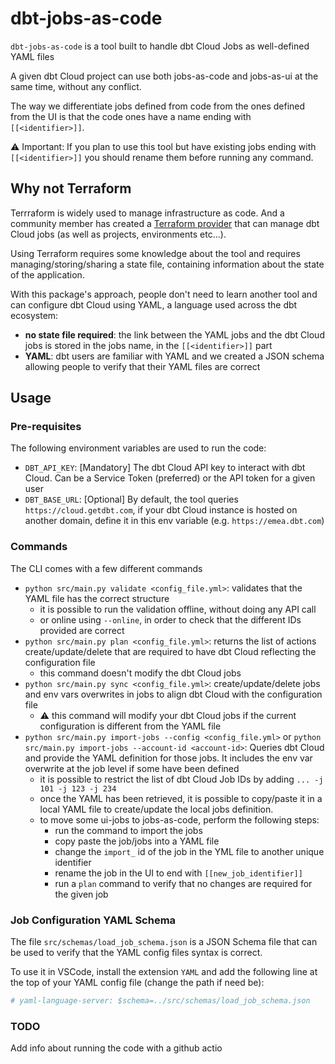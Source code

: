 # dbt-jobs-as-code

`dbt-jobs-as-code` is a tool built to handle dbt Cloud Jobs as well-defined YAML files

A given dbt Cloud project can use both jobs-as-code and jobs-as-ui at the same time, without any conflict.

The way we differentiate jobs defined from code from the ones defined from the UI is that the code ones have a name ending with `[[<identifier>]]`.

⚠️ Important: If you plan to use this tool but have existing jobs ending with `[[<identifier>]]` you should rename them before running any command.

## Why not Terraform

Terrraform is widely used to manage infrastructure as code. And a community member has created a [Terraform provider](https://registry.terraform.io/providers/GtheSheep/dbt-cloud/latest) that can manage dbt Cloud jobs (as well as projects, environments etc...).

Using Terraform requires some knowledge about the tool and requires managing/storing/sharing a state file, containing information about the state of the application.

With this package's approach, people don't need to learn another tool and can configure dbt Cloud using YAML, a language used across the dbt ecosystem:

- **no state file required**: the link between the YAML jobs and the dbt Cloud jobs is stored in the jobs name, in the `[[<identifier>]]` part
- **YAML**: dbt users are familiar with YAML and we created a JSON schema allowing people to verify that their YAML files are correct

## Usage

### Pre-requisites

The following environment variables are used to run the code:

- `DBT_API_KEY`: [Mandatory] The dbt Cloud API key to interact with dbt Cloud. Can be a Service Token (preferred) or the API token for a given user
- `DBT_BASE_URL`: [Optional] By default, the tool queries `https://cloud.getdbt.com`, if your dbt Cloud instance is hosted on another domain, define it in this env variable (e.g. `https://emea.dbt.com`)

### Commands

The CLI comes with a few different commands

- `python src/main.py validate <config_file.yml>`: validates that the YAML file has the correct structure
  - it is possible to run the validation offline, without doing any API call
  - or online using `--online`, in order to check that the different IDs provided are correct
- `python src/main.py plan <config_file.yml>`: returns the list of actions create/update/delete that are required to have dbt Cloud reflecting the configuration file
  - this command doesn't modify the dbt Cloud jobs
- `python src/main.py sync <config_file.yml>`: create/update/delete jobs and env vars overwrites in jobs to align dbt Cloud with the configuration file
  - ⚠️ this command will modify your dbt Cloud jobs if the current configuration is different from the YAML file
- `python src/main.py import-jobs --config <config_file.yml>` or `python src/main.py import-jobs --account-id <account-id>`: Queries dbt Cloud and provide the YAML definition for those jobs. It includes the env var overwrite at the job level if some have been defined
  - it is possible to restrict the list of dbt Cloud Job IDs by adding `... -j 101 -j 123 -j 234`
  - once the YAML has been retrieved, it is possible to copy/paste it in a local YAML file to create/update the local jobs definition.
  - to move some ui-jobs to jobs-as-code, perform the following steps:
    - run the command to import the jobs
    - copy paste the job/jobs into a YAML file
    - change the `import_` id of the job in the YML file to another unique identifier
    - rename the job in the UI to end with `[[new_job_identifier]]`
    - run a `plan` command to verify that no changes are required for the given job

### Job Configuration YAML Schema

The file `src/schemas/load_job_schema.json` is a JSON Schema file that can be used to verify that the YAML config files syntax is correct.

To use it in VSCode, install the extension `YAML` and add the following line at the top of your YAML config file (change the path if need be):

```yaml
# yaml-language-server: $schema=../src/schemas/load_job_schema.json
```

### TODO

Add info about running the code with a github actio
